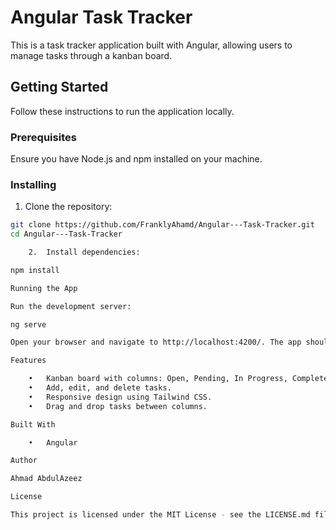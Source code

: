 # Angular Task Tracker

This is a task tracker application built with Angular, allowing users to manage tasks through a kanban board.

## Getting Started

Follow these instructions to run the application locally.

### Prerequisites

Ensure you have Node.js and npm installed on your machine.

### Installing

1. Clone the repository:

```bash
git clone https://github.com/FranklyAhamd/Angular---Task-Tracker.git
cd Angular---Task-Tracker

	2.	Install dependencies:

npm install

Running the App

Run the development server:

ng serve

Open your browser and navigate to http://localhost:4200/. The app should be running.

Features

	•	Kanban board with columns: Open, Pending, In Progress, Completed.
	•	Add, edit, and delete tasks.
	•	Responsive design using Tailwind CSS.
	•	Drag and drop tasks between columns.

Built With

	•	Angular

Author

Ahmad AbdulAzeez

License

This project is licensed under the MIT License - see the LICENSE.md file for details.
